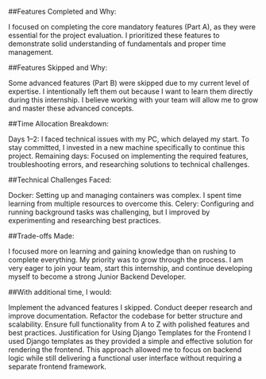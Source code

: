 
##Features Completed and Why:

I focused on completing the core mandatory features (Part A), as they were essential for the project evaluation. I prioritized these features to demonstrate solid understanding of fundamentals and proper time management.

##Features Skipped and Why:

Some advanced features (Part B) were skipped due to my current level of expertise. I intentionally left them out because I want to learn them directly during this internship. I believe working with your team will allow me to grow and master these advanced concepts.

##Time Allocation Breakdown:

Days 1–2: I faced technical issues with my PC, which delayed my start. To stay committed, I invested in a new machine specifically to continue this project.
Remaining days: Focused on implementing the required features, troubleshooting errors, and researching solutions to technical challenges.

##Technical Challenges Faced:

Docker: Setting up and managing containers was complex. I spent time learning from multiple resources to overcome this.
Celery: Configuring and running background tasks was challenging, but I improved by experimenting and researching best practices.

##Trade-offs Made:

I focused more on learning and gaining knowledge than on rushing to complete everything. My priority was to grow through the process. I am very eager to join your team, start this internship, and continue developing myself to become a strong Junior Backend Developer.

##With additional time, I would:

Implement the advanced features I skipped.
Conduct deeper research and improve documentation.
Refactor the codebase for better structure and scalability.
Ensure full functionality from A to Z with polished features and best practices.
Justification for Using Django Templates for the Frontend
I used Django templates as they provided a simple and effective solution for rendering the frontend. This approach allowed me to focus on backend logic while still delivering a functional user interface without requiring a separate frontend framework.
